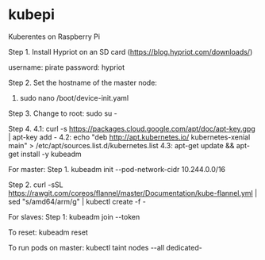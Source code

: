 # kubepi
Kuberentes on Raspberry Pi

Step 1.
Install Hypriot on an SD card (https://blog.hypriot.com/downloads/)

username: pirate
password: hypriot

Step 2.
Set the hostname of the master node:
1. sudo nano /boot/device-init.yaml

Step 3.
Change to root: sudo su -

Step 4. 
4.1:
curl -s https://packages.cloud.google.com/apt/doc/apt-key.gpg | apt-key add -
4.2:
echo "deb http://apt.kubernetes.io/ kubernetes-xenial main" > /etc/apt/sources.list.d/kubernetes.list
4.3:
apt-get update && apt-get install -y kubeadm

For master: 
Step 1.
kubeadm init --pod-network-cidr 10.244.0.0/16

Step 2. 
curl -sSL https://rawgit.com/coreos/flannel/master/Documentation/kube-flannel.yml | sed "s/amd64/arm/g" | kubectl create -f -

For slaves:
Step 1:
kubeadm join --token <token> <master-ip>


To reset:
kubeadm reset

To run pods on master:
kubectl taint nodes --all dedicated-
